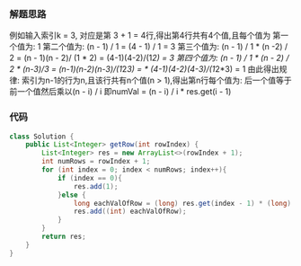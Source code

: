 ### 解题思路
例如输入索引k = 3, 对应是第 3 + 1 = 4行,得出第4行共有4个值,且每个值为
第一个值为: 1
第二个值为: (n - 1) / 1 = (4 - 1) / 1 = 3
第三个值为: (n - 1) / 1 * (n -2) / 2 = (n - 1)(n - 2)/ (1 * 2) = (4-1)(4-2)/(1*2) = 3
第四个值为: (n - 1) / 1 * (n - 2) / 2 * (n-3)/3 = (n-1)(n-2)(n-3)/(1*2*3) =
         * (4-1)(4-2)(4-3)/(1*2*3) = 1
由此得出规律:
索引为n-1的行为n,且该行共有n个值(n > 1),得出第n行每个值为:
后一个值等于前一个值然后乘以(n - i) / i
即numVal = (n - i) / i * res.get(i - 1)

### 代码

```java
class Solution {
    public List<Integer> getRow(int rowIndex) {
        List<Integer> res = new ArrayList<>(rowIndex + 1);
        int numRows = rowIndex + 1;
        for (int index = 0; index < numRows; index++){
            if (index == 0){
                res.add(1);
            }else {
                long eachValOfRow = (long) res.get(index - 1) * (long) (numRows - index) / index;
                res.add((int) eachValOfRow);
            }
        }
        return res;
    }
}
```